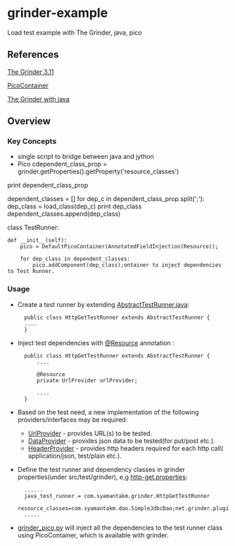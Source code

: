 grinder-example
===============

Load test example with The Grinder, java, pico


References
------------

[The Grinder 3.11](http://grinder.sourceforge.net/)

[PicoContainer](http://picocontainer.codehaus.org/)

[The Grinder with java](http://kjetilvalle.com/posts/java-grinder-tests.html)


Overview
---------------

### Key Concepts

* single script to bridge between java and jython
* Pico cdependent_class_prop = grinder.getProperties().getProperty('resource_classes')

print dependent_class_prop

dependent_classes = []
for dep_c in dependent_class_prop.split(';'):
    dep_class = load_class(dep_c)
    print dep_class
    dependent_classes.append(dep_class)

class TestRunner:

    def __init__(self):
        pico = DefaultPicoContainer(AnnotatedFieldInjection(Resource));

        for dep_class in dependent_classes:
            pico.addComponent(dep_class);ontainer to inject dependencies to Test Runner.

### Usage

* Create a test runner by extending [AbstractTestRunner.java](src/main/java/com/syamantakm/grinder/AbstractTestRunner.java):

        public class HttpGetTestRunner extends AbstractTestRunner {
        ....
        }

* Inject test dependencies with [@Resource](src/main/java/com/syamantakm/annotation/Resource.java) annotation :

        public class HttpGetTestRunner extends AbstractTestRunner {
            ....

            @Resource
            private UrlProvider urlProvider;

            ....
        }

* Based on the test need, a new implementation of the following providers/interfaces may be required:
    * [UrlProvider](src/main/java/com/syamantakm/api/UrlProvider.java) - provides URL(s) to be tested.
    * [DataProvider](src/main/java/com/syamantakm/api/DataProvider.java) - provides json data to be tested(for put/post etc.).
    * [HeaderProvider](src/main/java/com/syamantakm/api/HeaderProvider.java) - provides http headers required for each http call( application/json, test/plain etc.).

* Define the test runner and dependency classes in grinder properties(under src/test/grinder), e,g [http-get.properties](src/test/grinder/http-get.properties):

        ......
        java_test_runner = com.syamantakm.grinder.HttpGetTestRunner
        resource_classes=com.syamantakm.dao.SimpleJdbcDao;net.grinder.plugin.http.HTTPRequest;com.syamantakm.impl.HttpGetUrlProvider
        .....


* [grinder_pico.py](src/test/grinder/grinder_pico.py) will inject all the dependencies to the test runner class using PicoContainer, which is available with grinder.
